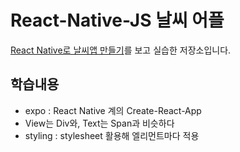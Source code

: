 # React-Native-JS 날씨 어플

[React Native로 날씨앱 만들기](https://academy.nomadcoders.co/courses/enrolled/216885)를 보고 실습한 저장소입니다.

## 학습내용

- expo : React Native 계의 Create-React-App
- View는 Div와, Text는 Span과 비슷하다
- styling : stylesheet 활용해 엘리먼트마다 적용
